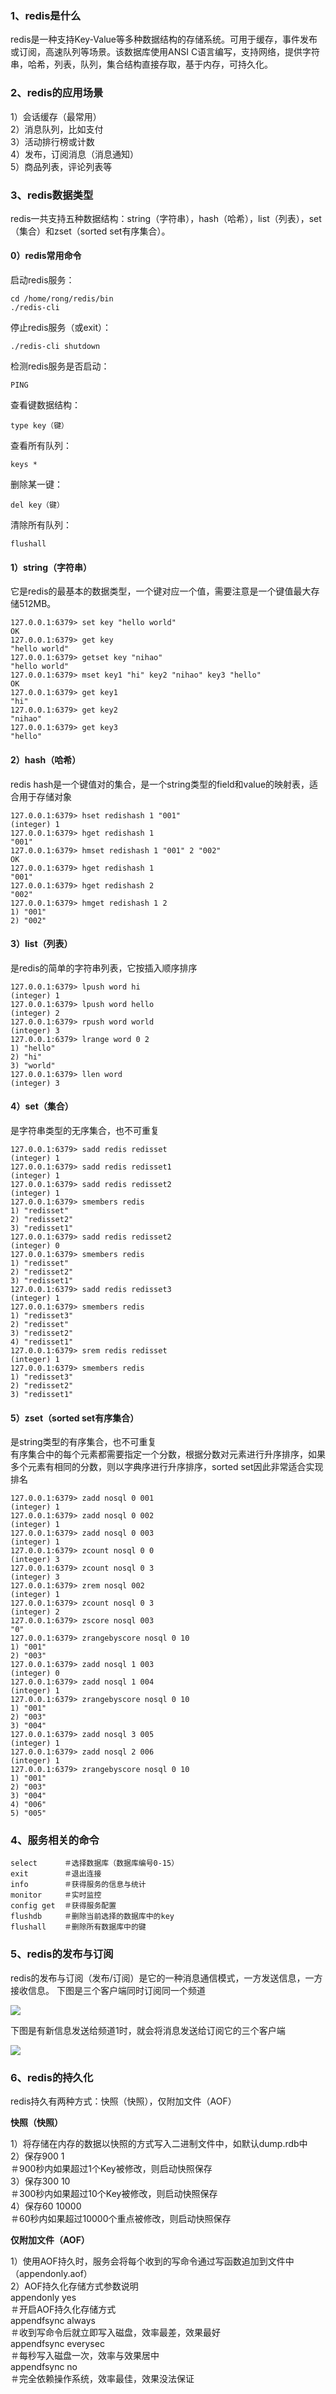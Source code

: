 ### 1、redis是什么 ###

redis是一种支持Key-Value等多种数据结构的存储系统。可用于缓存，事件发布或订阅，高速队列等场景。该数据库使用ANSI C语言编写，支持网络，提供字符串，哈希，列表，队列，集合结构直接存取，基于内存，可持久化。

### 2、redis的应用场景 ###

1）会话缓存（最常用）  
2）消息队列，比如支付  
3）活动排行榜或计数  
4）发布，订阅消息（消息通知）  
5）商品列表，评论列表等

### 3、redis数据类型 ###

redis一共支持五种数据结构：string（字符串），hash（哈希），list（列表），set（集合）和zset（sorted set有序集合）。

#### 0）redis常用命令 ####
启动redis服务：

	cd /home/rong/redis/bin
	./redis-cli

停止redis服务（或exit）：

	./redis-cli shutdown

检测redis服务是否启动：

	PING

查看键数据结构：

	type key（键）

查看所有队列：
	
	keys *

删除某一键：

	del key（键）

清除所有队列：

	flushall

#### 1）string（字符串） ####

它是redis的最基本的数据类型，一个键对应一个值，需要注意是一个键值最大存储512MB。

    127.0.0.1:6379> set key "hello world"
    OK
    127.0.0.1:6379> get key
    "hello world"
    127.0.0.1:6379> getset key "nihao"
    "hello world"
    127.0.0.1:6379> mset key1 "hi" key2 "nihao" key3 "hello"
    OK
    127.0.0.1:6379> get key1
    "hi"
    127.0.0.1:6379> get key2
    "nihao"
    127.0.0.1:6379> get key3
    "hello"

#### 2）hash（哈希） ####

redis hash是一个键值对的集合，是一个string类型的field和value的映射表，适合用于存储对象

    127.0.0.1:6379> hset redishash 1 "001"
    (integer) 1
    127.0.0.1:6379> hget redishash 1
    "001"
    127.0.0.1:6379> hmset redishash 1 "001" 2 "002"
    OK
    127.0.0.1:6379> hget redishash 1
    "001"
    127.0.0.1:6379> hget redishash 2
    "002"
    127.0.0.1:6379> hmget redishash 1 2
    1) "001"
    2) "002"

#### 3）list（列表） ####

是redis的简单的字符串列表，它按插入顺序排序

    127.0.0.1:6379> lpush word hi
    (integer) 1
    127.0.0.1:6379> lpush word hello
    (integer) 2
    127.0.0.1:6379> rpush word world
    (integer) 3
    127.0.0.1:6379> lrange word 0 2
    1) "hello"
    2) "hi"
    3) "world"
    127.0.0.1:6379> llen word
    (integer) 3

#### 4）set（集合） ####

是字符串类型的无序集合，也不可重复

    127.0.0.1:6379> sadd redis redisset
    (integer) 1
    127.0.0.1:6379> sadd redis redisset1
    (integer) 1
    127.0.0.1:6379> sadd redis redisset2
    (integer) 1
    127.0.0.1:6379> smembers redis
    1) "redisset"
    2) "redisset2"
    3) "redisset1"
    127.0.0.1:6379> sadd redis redisset2
    (integer) 0
    127.0.0.1:6379> smembers redis
    1) "redisset"
    2) "redisset2"
    3) "redisset1"
    127.0.0.1:6379> sadd redis redisset3
    (integer) 1
    127.0.0.1:6379> smembers redis
    1) "redisset3"
    2) "redisset"
    3) "redisset2"
    4) "redisset1"
    127.0.0.1:6379> srem redis redisset
    (integer) 1
    127.0.0.1:6379> smembers redis
    1) "redisset3"
    2) "redisset2"
    3) "redisset1"

#### 5）zset（sorted set有序集合） ####

是string类型的有序集合，也不可重复  
有序集合中的每个元素都需要指定一个分数，根据分数对元素进行升序排序，如果多个元素有相同的分数，则以字典序进行升序排序，sorted set因此非常适合实现排名

    127.0.0.1:6379> zadd nosql 0 001
    (integer) 1
    127.0.0.1:6379> zadd nosql 0 002
    (integer) 1
    127.0.0.1:6379> zadd nosql 0 003
    (integer) 1
    127.0.0.1:6379> zcount nosql 0 0
    (integer) 3
    127.0.0.1:6379> zcount nosql 0 3
    (integer) 3
    127.0.0.1:6379> zrem nosql 002
    (integer) 1
    127.0.0.1:6379> zcount nosql 0 3
    (integer) 2
    127.0.0.1:6379> zscore nosql 003
    "0"
    127.0.0.1:6379> zrangebyscore nosql 0 10
    1) "001"
    2) "003"
    127.0.0.1:6379> zadd nosql 1 003
    (integer) 0
    127.0.0.1:6379> zadd nosql 1 004
    (integer) 1
    127.0.0.1:6379> zrangebyscore nosql 0 10
    1) "001"
    2) "003"
    3) "004"
    127.0.0.1:6379> zadd nosql 3 005
    (integer) 1
    127.0.0.1:6379> zadd nosql 2 006
    (integer) 1
    127.0.0.1:6379> zrangebyscore nosql 0 10
    1) "001"
    2) "003"
    3) "004"
    4) "006"
    5) "005"

### 4、服务相关的命令 ###

    select		＃选择数据库（数据库编号0-15）
    exit		＃退出连接
    info		＃获得服务的信息与统计
    monitor		＃实时监控
    config get	＃获得服务配置
    flushdb		＃删除当前选择的数据库中的key
    flushall	＃删除所有数据库中的键

### 5、redis的发布与订阅 ###

redis的发布与订阅（发布/订阅）是它的一种消息通信模式，一方发送信息，一方接收信息。
下图是三个客户端同时订阅同一个频道

![](https://i.imgur.com/p3OhNyk.png)

下图是有新信息发送给频道1时，就会将消息发送给订阅它的三个客户端

![](https://i.imgur.com/cy161O7.png)

### 6、redis的持久化 ###

redis持久有两种方式：快照（快照），仅附加文件（AOF）

**快照（快照）**

1）将存储在内存的数据以快照的方式写入二进制文件中，如默认dump.rdb中  
2）保存900 1  
＃900秒内如果超过1个Key被修改，则启动快照保存  
3）保存300 10  
＃300秒内如果超过10个Key被修改，则启动快照保存  
4）保存60 10000  
＃60秒内如果超过10000个重点被修改，则启动快照保存  

**仅附加文件（AOF）**

1）使用AOF持久时，服务会将每个收到的写命令通过写函数追加到文件中（appendonly.aof）  
2）AOF持久化存储方式参数说明  
appendonly yes   
＃开启AOF持久化存储方式  
appendfsync always  
＃收到写命令后就立即写入磁盘，效率最差，效果最好  
appendfsync everysec  
＃每秒写入磁盘一次，效率与效果居中  
appendfsync no  
＃完全依赖操作系统，效率最佳，效果没法保证  